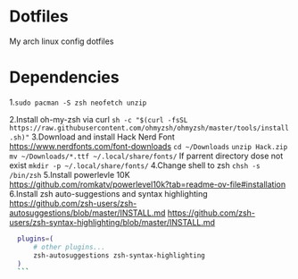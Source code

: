 # Dotfiles
My arch linux config dotfiles 

# Dependencies
1.`sudo pacman -S zsh neofetch unzip`

2.Install oh-my-zsh via curl `sh -c "$(curl -fsSL https://raw.githubusercontent.com/ohmyzsh/ohmyzsh/master/tools/install.sh)"`
3.Download and install Hack Nerd Font https://www.nerdfonts.com/font-downloads
  `cd ~/Downloads`
  `unzip Hack.zip`
  `mv ~/Downloads/*.ttf ~/.local/share/fonts/`
  If parrent directory dose not exist `mkdir -p ~/.local/share/fonts/`
4.Change shell to zsh `chsh -s /bin/zsh`
5.Install powerlevle 10K https://github.com/romkatv/powerlevel10k?tab=readme-ov-file#installation
6.Install zsh auto-suggestions and syntax highlighting
  https://github.com/zsh-users/zsh-autosuggestions/blob/master/INSTALL.md
  https://github.com/zsh-users/zsh-syntax-highlighting/blob/master/INSTALL.md
  ```sh
    plugins=( 
        # other plugins...
        zsh-autosuggestions zsh-syntax-highlighting
    )
    ```
